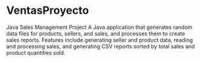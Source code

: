 # VentasProyecto
Java Sales Management Project A Java application that generates random data files for products, sellers, and sales, and processes them to create sales reports. Features include generating seller and product data, reading and processing sales, and generating CSV reports sorted by total sales and product quantities sold.
